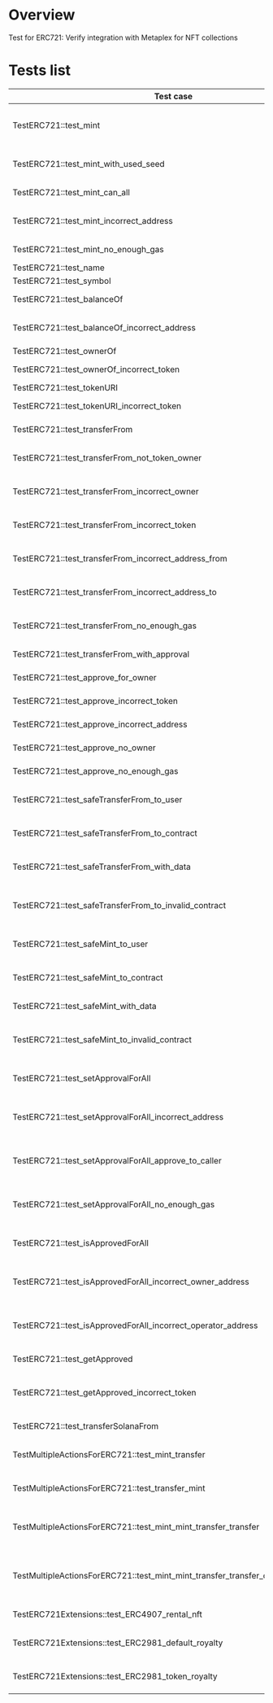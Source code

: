 # Overview

Test for ERC721: Verify integration with Metaplex for NFT collections

# Tests list

| Test case                                                                         | Description                                                                   | XFailed   |
|-----------------------------------------------------------------------------------|-------------------------------------------------------------------------------|-----------|
| TestERC721::test_mint                                                             | Check that we can mint new token and it will registered in Metaplex           |           |
| TestERC721::test_mint_with_used_seed                                              | Check that we can't mint with old seed                                        |           |
| TestERC721::test_mint_can_all                                                     | Check that anyone could mint                                                  |           |
| TestERC721::test_mint_incorrect_address                                           | Check that can't mint for bad address                                         |           |
| TestERC721::test_mint_no_enough_gas                                               | Can't mint if not enough gas                                                  |           |
| TestERC721::test_name                                                             | Get name                                                                      |           |
| TestERC721::test_symbol                                                           | Get symbol                                                                    |           |
| TestERC721::test_balanceOf                                                        | Check balanceOf method                                                        |           |
| TestERC721::test_balanceOf_incorrect_address                                      | Check balanceOf method with bad data                                          |           |
| TestERC721::test_ownerOf                                                          | Get owner                                                                     |           |
| TestERC721::test_ownerOf_incorrect_token                                          | Get owner from invalid token                                                  |           |
| TestERC721::test_tokenURI                                                         | Get tokenUri                                                                  |           |
| TestERC721::test_tokenURI_incorrect_token                                         | Get tokenUri from invalid token                                               |           |
| TestERC721::test_transferFrom                                                     | Check transfer work                                                           |           |
| TestERC721::test_transferFrom_not_token_owner                                     | Check transfer doesn't work with bad owner                                    |           |
| TestERC721::test_transferFrom_incorrect_owner                                     | Check transfer doesn't work with invalid owner                                |           |
| TestERC721::test_transferFrom_incorrect_token                                     | Check transfer doesn't work with bad token                                    |           |
| TestERC721::test_transferFrom_incorrect_address_from                              | Check transfer doesn't work with incorrect from field                         |           |
| TestERC721::test_transferFrom_incorrect_address_to                                | Check transfer doesn't work with incorrect to field                           |           |
| TestERC721::test_transferFrom_no_enough_gas                                       | Check transfer doesn't work not enough gas                                    |           |
| TestERC721::test_transferFrom_with_approval                                       | Check transfer work with approval                                             |           |
| TestERC721::test_approve_for_owner                                                | Approve from bad user                                                         |           |
| TestERC721::test_approve_incorrect_token                                          | Try to approve invalid token                                                  |           |
| TestERC721::test_approve_incorrect_address                                        | Try to approve incorrect address                                              |           |
| TestERC721::test_approve_no_owner                                                 | Try to approve not owner                                                      |           |
| TestERC721::test_approve_no_enough_gas                                            | Try to approve with not enough gas                                            |           |
| TestERC721::test_safeTransferFrom_to_user                                         | Verify method safeTransferFrom work to user                                   |           |
| TestERC721::test_safeTransferFrom_to_contract                                     | Verify method safeTransferFrom work to contract                               |           |
| TestERC721::test_safeTransferFrom_with_data                                       | Verify method safeTransferFrom with data                                      |           |
| TestERC721::test_safeTransferFrom_to_invalid_contract                             | Verify method safeTransferFrom doesn't work to invalid contract               |           |
| TestERC721::test_safeMint_to_user                                                 | Verify method safeMint work to user                                           |           |
| TestERC721::test_safeMint_to_contract                                             | Verify method safeMint work to contract                                       |           |
| TestERC721::test_safeMint_with_data                                               | Verify method safeMint with data                                              |           |
| TestERC721::test_safeMint_to_invalid_contract                                     | Verify method safeMint doesn't work to invalid contract                       |           |
| TestERC721::test_setApprovalForAll                                                | Verify method setApprovalForAll work                                          |           |
| TestERC721::test_setApprovalForAll_incorrect_address                              | Verify method setApprovalForAll raise error for incorrect address             |           |
| TestERC721::test_setApprovalForAll_approve_to_caller                              | Verify method setApprovalForAll raise error on caller approve                 |           |
| TestERC721::test_setApprovalForAll_no_enough_gas                                  | Verify method setApprovalForAll raise error when not enough gas               |           |
| TestERC721::test_isApprovedForAll                                                 | Verify method isApprovedForAll work                                           |           |
| TestERC721::test_isApprovedForAll_incorrect_owner_address                         | Verify method isApprovedForAll raise error for invalid owner                  |           |
| TestERC721::test_isApprovedForAll_incorrect_operator_address                      | Verify method isApprovedForAll raise error for invalid operator               |           |
| TestERC721::test_getApproved                                                      | Verify method getApproved work                                                |           |
| TestERC721::test_getApproved_incorrect_token                                      | Verify method getApproved raise error for incorrect token                     |           |
| TestERC721::test_transferSolanaFrom                                               | Check method transferSolanaFrom                                               | NDEV-1333 |
| TestMultipleActionsForERC721::test_mint_transfer                                  | Check mint -> transfer in one transaction                                     |           |
| TestMultipleActionsForERC721::test_transfer_mint                                  | Check transfer -> mint in one transaction                                     |           |
| TestMultipleActionsForERC721::test_mint_mint_transfer_transfer                    | Check mint -> mint -> transfer -> transfer in one transaction                 |           |
| TestMultipleActionsForERC721::test_mint_mint_transfer_transfer_different_accounts | Check mint -> mint -> transfer -> transfer to dif accounts in one transaction |           |
| TestERC721Extensions::test_ERC4907_rental_nft                                     | Check ERC4907 for rent NFT                                                    |           |
| TestERC721Extensions::test_ERC2981_default_royalty                                | Check ERC2981 and check default royalty                                       |           |
| TestERC721Extensions::test_ERC2981_token_royalty                                  | Check ERC2981 and check custom royalty                                        |           |